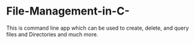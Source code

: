 # File-Management-in-C-
This is command line app which can be used to create, delete, and query files and Directories and much more.
